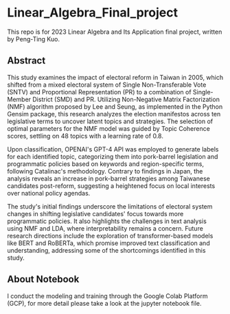 # Linear_Algebra_Final_project
This repo is for 2023 Linear Algebra and Its Application final project, written by Peng-Ting Kuo.

## Abstract
This study examines the impact of electoral reform in Taiwan in 2005, which shifted from a mixed electoral system of Single Non-Transferable Vote (SNTV) and Proportional Representation (PR) to a combination of Single-Member District (SMD) and PR. Utilizing Non-Negative Matrix Factorization (NMF) algorithm proposed by Lee and Seung, as implemented in the Python Gensim package, this research analyzes the election manifestos across ten legislative terms to uncover latent topics and strategies. The selection of optimal parameters for the NMF model was guided by Topic Coherence scores, settling on 48 topics with a learning rate of 0.8.  

Upon classification, OPENAI's GPT-4 API was employed to generate labels for each identified topic, categorizing them into pork-barrel legislation and programmatic policies based on keywords and region-specific terms, following Catalinac's methodology. Contrary to findings in Japan, the analysis reveals an increase in pork-barrel strategies among Taiwanese candidates post-reform, suggesting a heightened focus on local interests over national policy agendas.  

The study's initial findings underscore the limitations of electoral system changes in shifting legislative candidates' focus towards more programmatic policies. It also highlights the challenges in text analysis using NMF and LDA, where interpretability remains a concern. Future research directions include the exploration of transformer-based models like BERT and RoBERTa, which promise improved text classification and understanding, addressing some of the shortcomings identified in this study.  

## About Notebook
I conduct the modeling and training through the Google Colab Platform (GCP), for more detail please take a look at the jupyter notebook file.  
